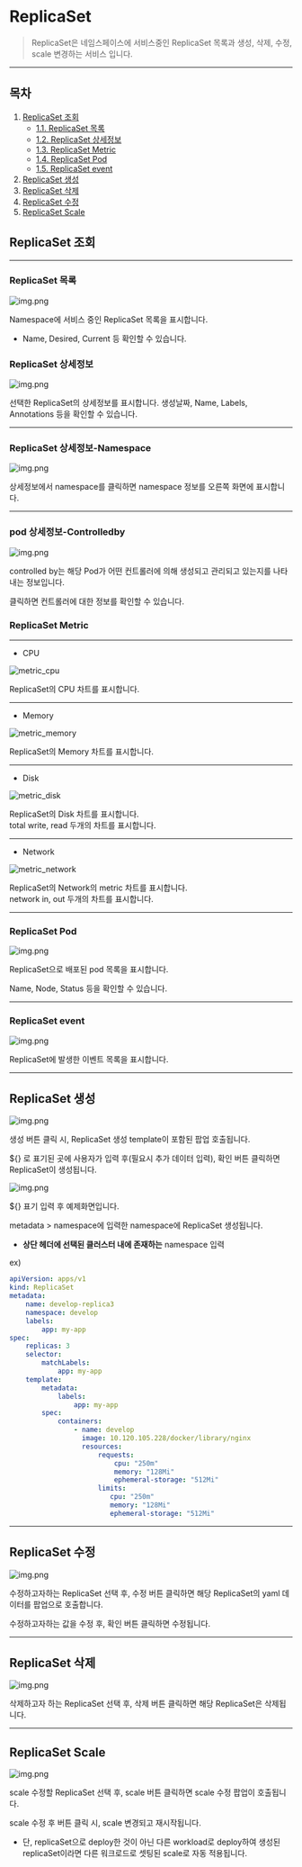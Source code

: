 # ReplicaSet

> ReplicaSet은 네임스페이스에 서비스중인 ReplicaSet 목록과 생성, 삭제, 수정, scale 변경하는 서비스 입니다.

---
## **목차**
1. [ReplicaSet 조회](#replicaset-조회)
   - [1.1. ReplicaSet 목록](#replicaset-목록)
   - [1.2. ReplicaSet 상세정보](#replicaset-상세정보)
   - [1.3. ReplicaSet Metric](#replicaset-metric)
   - [1.4. ReplicaSet Pod](#replicaset-pod)
   - [1.5. ReplicaSet event](#replicaset-event)
2. [ReplicaSet 생성](#replicaset-생성)
3. [ReplicaSet 삭제](#replicaset-삭제)
4. [ReplicaSet 수정](#replicaset-수정)
5. [ReplicaSet Scale](#replicaset-scale)

## ReplicaSet 조회

---
### ReplicaSet 목록

![img.png](./img/replicaset_list.png)

Namespace에 서비스 중인 ReplicaSet 목록을 표시합니다.
* Name, Desired, Current 등 확인할 수 있습니다.

### ReplicaSet 상세정보

![img.png](./img/replicaset_detail.png)

선택한 ReplicaSet의 상세정보를 표시합니다.
생성날짜, Name, Labels, Annotations 등을 확인할 수 있습니다.

---
### ReplicaSet 상세정보-Namespace

![img.png](./img/replicaset_detail_namespace.png)

상세정보에서 namespace를 클릭하면 namespace 정보를 오른쪽 화면에 표시합니다.

***
### pod 상세정보-Controlledby

![img.png](./img/replicaset_detail_controlledBy.png)

controlled by는 해당 Pod가 어떤 컨트롤러에 의해 생성되고 관리되고 있는지를 나타내는 정보입니다.

클릭하면 컨트롤러에 대한 정보를 확인할 수 있습니다.

### ReplicaSet Metric

---
* CPU

![metric_cpu](./img/replicaset_metric_cpu.png)

ReplicaSet의 CPU 차트를 표시합니다.

---
* Memory

![metric_memory](./img/replicaset_metric_memory.png)

ReplicaSet의 Memory 차트를 표시합니다.

---
* Disk

![metric_disk](./img/replicaset_metric_disk.png)

ReplicaSet의 Disk 차트를 표시합니다.</br>
total write, read 두개의 차트를 표시합니다.

---
* Network

![metric_network](./img/replicaset_metric_network.png)

ReplicaSet의 Network의 metric 차트를 표시합니다.</br>
network in, out 두개의 차트를 표시합니다.

---
### ReplicaSet Pod

![img.png](./img/replicaset_pod.png)

ReplicaSet으로 배포된 pod 목록을 표시합니다.

Name, Node, Status 등을 확인할 수 있습니다.

---
### ReplicaSet event

![img.png](./img/replicaset_event.png)

ReplicaSet에 발생한 이벤트 목록을 표시합니다.

---
## ReplicaSet 생성

![img.png](./img/replicaset_create.png)

생성 버튼 클릭 시, ReplicaSet 생성 template이 포함된 팝업 호출됩니다.

${} 로 표기된 곳에 사용자가 입력 후(필요시 추가 데이터 입력), 확인 버튼 클릭하면 ReplicaSet이 생성됩니다.

![img.png](./img/replicaset_create_ex.png)

${} 표기 입력 후 예제화면입니다.

metadata > namespace에 입력한 namespace에 ReplicaSet 생성됩니다.
* <strong>상단 헤더에 선택된 클러스터 내에 존재하는</strong> namespace 입력

ex)
```yaml
apiVersion: apps/v1
kind: ReplicaSet
metadata:
    name: develop-replica3
    namespace: develop
    labels:
        app: my-app
spec:
    replicas: 3
    selector:
        matchLabels:
            app: my-app
    template:
        metadata:
            labels:
                app: my-app
        spec:
            containers:
                - name: develop
                  image: 10.120.105.228/docker/library/nginx
                  resources:
                      requests:
                          cpu: "250m"
                          memory: "128Mi"
                          ephemeral-storage: "512Mi"
                      limits:
                         cpu: "250m"
                         memory: "128Mi"
                         ephemeral-storage: "512Mi"
```
---
## ReplicaSet 수정

![img.png](./img/replicaset_modify.png)

수정하고자하는 ReplicaSet 선택 후, 수정 버튼 클릭하면 해당 ReplicaSet의 yaml 데이터를 팝업으로 호출합니다.

수정하고자하는 값을 수정 후, 확인 버튼 클릭하면 수정됩니다.

---
## ReplicaSet 삭제

![img.png](./img/replicaset_delete.png)

삭제하고자 하는 ReplicaSet 선택 후, 삭제 버튼 클릭하면 해당 ReplicaSet은 삭제됩니다.

---
## ReplicaSet Scale

![img.png](./img/replicaset_scale.png)

scale 수정할 ReplicaSet 선택 후, scale 버튼 클릭하면 scale 수정 팝업이 호출됩니다.

scale 수정 후 버튼 클릭 시, scale 변경되고 재시작됩니다.

* 단, replicaSet으로 deploy한 것이 아닌 다른 workload로 deploy하여 생성된 replicaSet이라면 다른 워크로드로 셋팅된 scale로 자동 적용됩니다.
